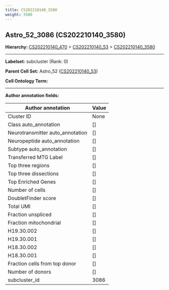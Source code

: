```yaml
---
title: CS202210140_3580
weight: 3580
---
```

## Astro_52_3086 (CS202210140_3580)
<b>Hierarchy: </b>
[CS202210140_470](../CS202210140_470) >
[CS202210140_53](../CS202210140_53) >
[CS202210140_3580](../CS202210140_3580)

---


**Labelset:** subcluster (Rank: 0)

**Parent Cell Set:** Astro_52 ([CS202210140_53](../CS202210140_53))



**Cell Ontology Term:** 

[MARKER GENES.]: #


---

[TRANSFERRED ANNOTATIONS.]: #


[AUTHOR ANNOTATION FIELDS.]: #


**Author annotation fields:**

| Author annotation | Value |
|-------------------|-------|
|Cluster ID|None|
|Class auto_annotation|[]|
|Neurotransmitter auto_annotation|[]|
|Neuropeptide auto_annotation|[]|
|Subtype auto_annotation|[]|
|Transferred MTG Label|[]|
|Top three regions|[]|
|Top three dissections|[]|
|Top Enriched Genes|[]|
|Number of cells|[]|
|DoubletFinder score|[]|
|Total UMI|[]|
|Fraction unspliced|[]|
|Fraction mitochondrial|[]|
|H19.30.002|[]|
|H19.30.001|[]|
|H18.30.002|[]|
|H18.30.001|[]|
|Fraction cells from top donor|[]|
|Number of donors|[]|
|subcluster_id|3086|

